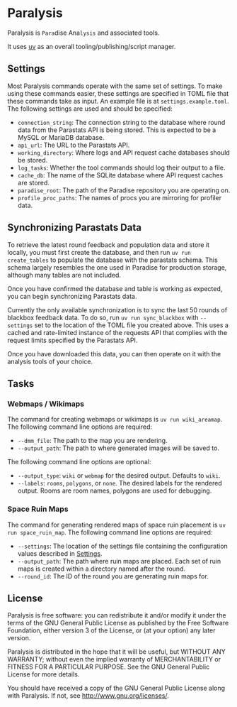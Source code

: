 # Paralysis

Paralysis is `Para`dise Ana`lysis` and associated tools.

It uses [uv][] as an overall tooling/publishing/script manager.

[uv]: https://docs.astral.sh/uv/

## Settings

Most Paralysis commands operate with the same set of settings. To make using
these commands easier, these settings are specified in TOML file that these
commands take as input. An example file is at `settings.example.toml`. The
following settings are used and should be specified:

- `connection_string`: The connection string to the database where round data
from the Parastats API is being stored. This is expected to be a MySQL or
MariaDB database.
- `api_url`: The URL to the Parastats API.
- `working_directory`: Where logs and API request cache databases should be stored.
- `log_tasks`: Whether the tool commands should log their output to a file.
- `cache_db`: The name of the SQLite database where API request caches are stored.
- `paradise_root`: The path of the Paradise repository you are operating on.
- `profile_proc_paths`: The names of procs you are mirroring for profiler data.

## Synchronizing Parastats Data

To retrieve the latest round feedback and population data and store it locally,
you must first create the database, and then run `uv run create_tables` to
populate the database with the parastats schema. This schema largely resembles
the one used in Paradise for production storage, although many tables are not
included.

Once you have confirmed the database and table is working as expected, you can
begin synchronizing Parastats data.

Currently the only available synchronization is to sync the last 50 rounds of
blackbox feedback data. To do so, run `uv run sync_blackbox` with `--settings`
set to the location of the TOML file you created above. This uses a cached and
rate-limited instance of the requests API that complies with the request limits
specified by the Parastats API.

Once you have downloaded this data, you can then operate on it with the analysis
tools of your choice.

## Tasks

### Webmaps / Wikimaps

The command for creating webmaps or wikimaps is `uv run wiki_areamap`. The
following command line options are required:

- `--dmm_file`: The path to the map you are rendering.
- `--output_path`: The path to where generated images will be saved to.

The following command line options are optional:

- `--output_type`: `wiki` or `webmap` for the desired output. Defaults to `wiki`.
- `--labels`: `rooms`, `polygons`, or `none`. The desired labels for the rendered
  output. Rooms are room names, polygons are used for debugging.

### Space Ruin Maps

The command for generating rendered maps of space ruin placement is `uv run space_ruin_map`. The following command line options are required:

- `--settings`: The location of the settings file containing the configuration
  values described in [Settings](#settings).
- `--output_path`: The path where ruin maps are placed. Each set of ruin maps is
  created within a directory named after the round.
- `--round_id`: The ID of the round you are generating ruin maps for.

## License

Paralysis is free software: you can redistribute it and/or modify
it under the terms of the GNU General Public License as published by
the Free Software Foundation, either version 3 of the License, or
(at your option) any later version.

Paralysis is distributed in the hope that it will be useful,
but WITHOUT ANY WARRANTY; without even the implied warranty of
MERCHANTABILITY or FITNESS FOR A PARTICULAR PURPOSE. See the
GNU General Public License for more details.

You should have received a copy of the GNU General Public License
along with Paralysis. If not, see http://www.gnu.org/licenses/.
